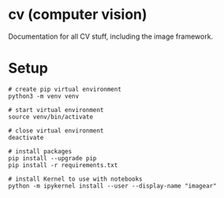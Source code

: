 # cv (computer vision)

Documentation for all CV stuff, including the image framework.

# Setup

```
# create pip virtual environment
python3 -m venv venv

# start virtual environment
source venv/bin/activate

# close virtual environment
deactivate

# install packages
pip install --upgrade pip
pip install -r requirements.txt

# install Kernel to use with notebooks
python -m ipykernel install --user --display-name "imagear"
```
